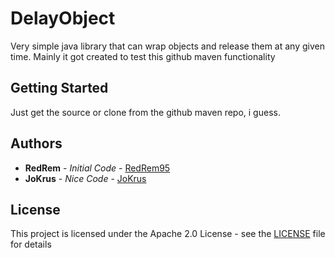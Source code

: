 # DelayObject

Very simple java library that can wrap objects and release them at any given time.
Mainly it got created to test this github maven functionality

## Getting Started

Just get the source or clone from the github maven repo, i guess.

## Authors

* **RedRem** - *Initial Code* - [RedRem95](https://github.com/RedRem95)
* **JoKrus** - *Nice Code* - [JoKrus](https://github.com/JoKrus)

## License

This project is licensed under the Apache 2.0 License - see the [LICENSE](LICENSE) file for details
